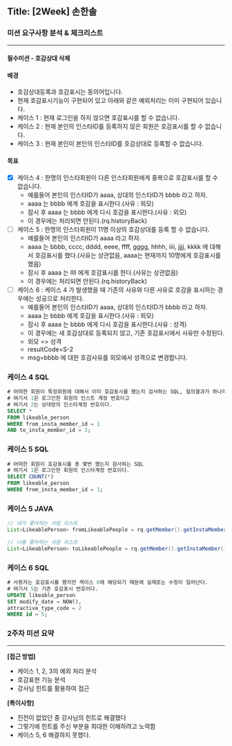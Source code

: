 ## Title: [2Week] 손한솔

### 미션 요구사항 분석 & 체크리스트

---
#### 필수미션 - 호감상대 삭제

#### 배경
- 호감상대등록과 호감표시는 동의어입니다.
- 현재 호감표시기능이 구현되어 있고 아래와 같은 예외처리는 이미 구현되어 있습니다.
- 케이스 1 : 현재 로그인을 하지 않으면 호감표시를 할 수 없습니다.
- 케이스 2 : 현재 본인의 인스타ID를 등록하지 않은 회원은 호감표시를 할 수 없습니다.
- 케이스 3 : 현재 본인이 본인의 인스타ID를 호감상대로 등록할 수 없습니다.
#### 목표
- [x] 케이스 4 : 한명의 인스타회원이 다른 인스타회원에게 중복으로 호감표시를 할 수 없습니다. 
  - 예를들어 본인의 인스타ID가 aaaa, 상대의 인스타ID가 bbbb 라고 하자. 
  - aaaa 는 bbbb 에게 호감을 표시한다.(사유 : 외모)
  - 잠시 후 aaaa 는 bbbb 에게 다시 호감을 표시한다.(사유 : 외모)
  - 이 경우에는 처리되면 안된다.(rq.historyBack)
- [ ] 케이스 5 : 한명의 인스타회원이 11명 이상의 호감상대를 등록 할 수 없습니다. 
  - 예를들어 본인의 인스타ID가 aaaa 라고 하자. 
  - aaaa 는 bbbb, cccc, dddd, eeee, ffff, gggg, hhhh, iiii, jjjj, kkkk 에 대해서 호감표시를 했다.(사유는 상관없음, aaaa는 현재까지 10명에게 호감표시를 했음)
  - 잠시 후 aaaa 는 llll 에게 호감표시를 한다.(사유는 상관없음)
  - 이 경우에는 처리되면 안된다.(rq.historyBack)
- [ ] 케이스 6 : 케이스 4 가 발생했을 때 기존의 사유와 다른 사유로 호감을 표시하는 경우에는 성공으로 처리한다. 
  - 예를들어 본인의 인스타ID가 aaaa, 상대의 인스타ID가 bbbb 라고 하자. 
  - aaaa 는 bbbb 에게 호감을 표시한다.(사유 : 외모)
  - 잠시 후 aaaa 는 bbbb 에게 다시 호감을 표시한다.(사유 : 성격)
  - 이 경우에는 새 호감상대로 등록되지 않고, 기존 호감표시에서 사유만 수정된다. 
  - 외모 => 성격 
  - resultCode=S-2 
  - msg=bbbb 에 대한 호감사유를 외모에서 성격으로 변경합니다.
### 케이스 4 SQL
``` sql
# 어떠한 회원이 특정회원에 대해서 이미 호감표시를 했는지 검사하는 SQL, 질의결과가 하나라도 있다면 이미 호감을 표시한 경우이다.
# 여기서 1은 로그인한 회원의 인스트 계정 번호이고
# 여기서 2는 상대방의 인스타계정 번호이다.
SELECT *
FROM likeable_person
WHERE from_insta_member_id = 1
AND to_insta_member_id = 2;
```
### 케이스 5 SQL
``` sql
# 어떠한 회원이 호감표시를 총 몇번 했는지 검사하는 SQL
# 여기서 1은 로그인한 회원의 인스타계정 번호이다.
SELECT COUNT(*)
FROM likeable_person
WHERE from_insta_member_id = 1;
```
### 케이스 5 JAVA
``` java
// 내가 좋아하는 사람 리스트
List<LikeablePerson> fromLikeablePeople = rq.getMember().getInstaMember().getFromLikeablePeople();

// 나를 좋아하는 사람 리스트
List<LikeablePerson> toLikeablePeople = rq.getMember().getInstaMember().getToLikeablePeople();
```
### 케이스 6 SQL
``` sql
# 사용자는 호감표시를 했지만 케이스 6에 해당되기 때문에 실제로는 수정이 일어난다.
# 여기서 5는 기존 호감표시 번호이다.
UPDATE likeable_person
SET modify_date = NOW(),
attractive_type_code = 2
WHERE id = 5;
```

### 2주차 미션 요약

---

**[접근 방법]**
- 케이스 1, 2, 3의 예외 처리 분석
- 호감표현 기능 분석
- 강사님 힌트를 활용하여 접근


**[특이사항]**
- 진전이 없었던 중 강사님의 힌트로 해결했다
- 그렇기에 힌트를 주신 부분을 최대한 이해하려고 노력함
- 케이스 5, 6 해결하지 못했다.